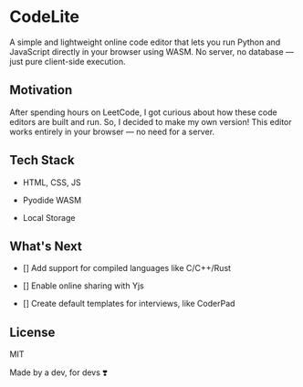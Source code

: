 # CodeLite

A simple and lightweight online code editor that lets you run Python and JavaScript directly in your browser using WASM. No server, no database — just pure client-side execution.

## Motivation

After spending hours on LeetCode, I got curious about how these code editors are built and run. So, I decided to make my own version! This editor works entirely in your browser — no need for a server.

## Tech Stack

- HTML, CSS, JS

- Pyodide WASM

- Local Storage

## What's Next

- [] Add support for compiled languages like C/C++/Rust

- [] Enable online sharing with Yjs

- [] Create default templates for interviews, like CoderPad

## License

MIT

Made by a dev, for devs ❣️